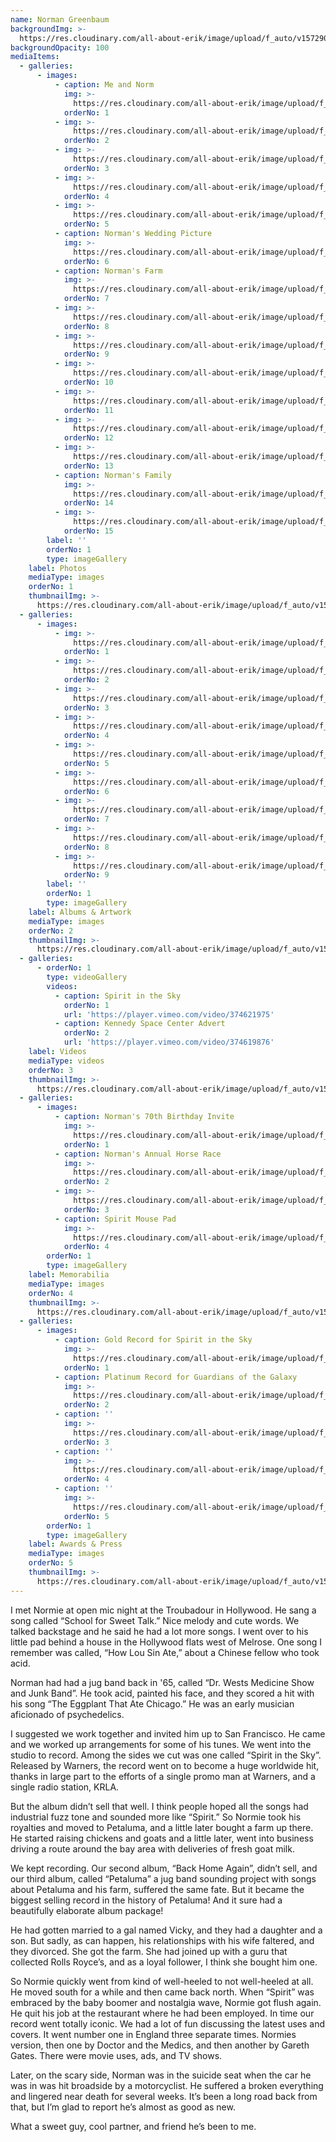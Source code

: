 ```yaml
---
name: Norman Greenbaum
backgroundImg: >-
  https://res.cloudinary.com/all-about-erik/image/upload/f_auto/v1572907512/Musical%20Journey/Musical%20Friends/Friends/Norman%20Greenbaum/Background_Thumbnails/Background_erik_and_normie_vn789h.jpg
backgroundOpacity: 100
mediaItems:
  - galleries:
      - images:
          - caption: Me and Norm
            img: >-
              https://res.cloudinary.com/all-about-erik/image/upload/f_auto/v1572907506/Musical%20Journey/Musical%20Friends/Friends/Norman%20Greenbaum/1_Photos/img020-2_kuxbwf.jpg
            orderNo: 1
          - img: >-
              https://res.cloudinary.com/all-about-erik/image/upload/f_auto/v1572907505/Musical%20Journey/Musical%20Friends/Friends/Norman%20Greenbaum/1_Photos/Norman_duxcma.jpg
            orderNo: 2
          - img: >-
              https://res.cloudinary.com/all-about-erik/image/upload/f_auto/v1572907508/Musical%20Journey/Musical%20Friends/Friends/Norman%20Greenbaum/1_Photos/Norman2_azwina.jpg
            orderNo: 3
          - img: >-
              https://res.cloudinary.com/all-about-erik/image/upload/f_auto/v1572907508/Musical%20Journey/Musical%20Friends/Friends/Norman%20Greenbaum/1_Photos/Norman3_cdwmie.jpg
            orderNo: 4
          - img: >-
              https://res.cloudinary.com/all-about-erik/image/upload/f_auto/v1572907506/Musical%20Journey/Musical%20Friends/Friends/Norman%20Greenbaum/1_Photos/MeAndNormie2_xbbrsh.jpg
            orderNo: 5
          - caption: Norman's Wedding Picture
            img: >-
              https://res.cloudinary.com/all-about-erik/image/upload/f_auto/v1572907507/Musical%20Journey/Musical%20Friends/Friends/Norman%20Greenbaum/1_Photos/NormansWeddingPicture_clm2yt.jpg
            orderNo: 6
          - caption: Norman's Farm
            img: >-
              https://res.cloudinary.com/all-about-erik/image/upload/f_auto/v1572907508/Musical%20Journey/Musical%20Friends/Friends/Norman%20Greenbaum/1_Photos/Normans%20Farm/NormansGarden_w13hbr.jpg
            orderNo: 7
          - img: >-
              https://res.cloudinary.com/all-about-erik/image/upload/f_auto/v1572907504/Musical%20Journey/Musical%20Friends/Friends/Norman%20Greenbaum/1_Photos/Normans%20Farm/NormansFarm_quvoqz.jpg
            orderNo: 8
          - img: >-
              https://res.cloudinary.com/all-about-erik/image/upload/f_auto/v1572907504/Musical%20Journey/Musical%20Friends/Friends/Norman%20Greenbaum/1_Photos/Normans%20Farm/NormansFarm2_gxrgxj.jpg
            orderNo: 9
          - img: >-
              https://res.cloudinary.com/all-about-erik/image/upload/f_auto/v1572907508/Musical%20Journey/Musical%20Friends/Friends/Norman%20Greenbaum/1_Photos/Normans%20Farm/NormansFarm3_dt4sax.jpg
            orderNo: 10
          - img: >-
              https://res.cloudinary.com/all-about-erik/image/upload/f_auto/v1572907504/Musical%20Journey/Musical%20Friends/Friends/Norman%20Greenbaum/1_Photos/Normans%20Farm/NormansFarm4_ormne1.jpg
            orderNo: 11
          - img: >-
              https://res.cloudinary.com/all-about-erik/image/upload/f_auto/v1572907504/Musical%20Journey/Musical%20Friends/Friends/Norman%20Greenbaum/1_Photos/Normans%20Farm/NormansFarm5_n22vsd.jpg
            orderNo: 12
          - img: >-
              https://res.cloudinary.com/all-about-erik/image/upload/f_auto/v1572907504/Musical%20Journey/Musical%20Friends/Friends/Norman%20Greenbaum/1_Photos/Normans%20Farm/NormansFarm6_gdcus5.jpg
            orderNo: 13
          - caption: Norman's Family
            img: >-
              https://res.cloudinary.com/all-about-erik/image/upload/f_auto/v1572907506/Musical%20Journey/Musical%20Friends/Friends/Norman%20Greenbaum/1_Photos/NormansFamily/NormansFamily_n4ddhk.jpg
            orderNo: 14
          - img: >-
              https://res.cloudinary.com/all-about-erik/image/upload/f_auto/v1572907507/Musical%20Journey/Musical%20Friends/Friends/Norman%20Greenbaum/1_Photos/NormansFamily/NormanAndFamily2_p54xc9.jpg
            orderNo: 15
        label: ''
        orderNo: 1
        type: imageGallery
    label: Photos
    mediaType: images
    orderNo: 1
    thumbnailImg: >-
      https://res.cloudinary.com/all-about-erik/image/upload/f_auto/v1572907511/Musical%20Journey/Musical%20Friends/Friends/Norman%20Greenbaum/Background_Thumbnails/Thumbnail_1_Norman3_bhhwai.jpg
  - galleries:
      - images:
          - img: >-
              https://res.cloudinary.com/all-about-erik/image/upload/f_auto/v1572907509/Musical%20Journey/Musical%20Friends/Friends/Norman%20Greenbaum/2_Albums%20and%20Artwork/2_s58hcr.jpg
            orderNo: 1
          - img: >-
              https://res.cloudinary.com/all-about-erik/image/upload/f_auto/v1572907509/Musical%20Journey/Musical%20Friends/Friends/Norman%20Greenbaum/2_Albums%20and%20Artwork/1_rdnvun.jpg
            orderNo: 2
          - img: >-
              https://res.cloudinary.com/all-about-erik/image/upload/f_auto/v1572907510/Musical%20Journey/Musical%20Friends/Friends/Norman%20Greenbaum/2_Albums%20and%20Artwork/PetalumaAlbum/petaluma_dyouc9.jpg
            orderNo: 3
          - img: >-
              https://res.cloudinary.com/all-about-erik/image/upload/f_auto/v1572907509/Musical%20Journey/Musical%20Friends/Friends/Norman%20Greenbaum/2_Albums%20and%20Artwork/PetalumaAlbum/PetalumaBooket_xj7s0u.jpg
            orderNo: 4
          - img: >-
              https://res.cloudinary.com/all-about-erik/image/upload/f_auto/v1572907508/Musical%20Journey/Musical%20Friends/Friends/Norman%20Greenbaum/2_Albums%20and%20Artwork/PetalumaAlbum/PetalumaBooket2_ezmhw2.jpg
            orderNo: 5
          - img: >-
              https://res.cloudinary.com/all-about-erik/image/upload/f_auto/v1572907508/Musical%20Journey/Musical%20Friends/Friends/Norman%20Greenbaum/2_Albums%20and%20Artwork/PetalumaAlbum/PetalumaBooket3_j8vqhn.jpg
            orderNo: 6
          - img: >-
              https://res.cloudinary.com/all-about-erik/image/upload/f_auto/v1572907508/Musical%20Journey/Musical%20Friends/Friends/Norman%20Greenbaum/2_Albums%20and%20Artwork/PetalumaAlbum/petalumaBooket4_vl4ne9.jpg
            orderNo: 7
          - img: >-
              https://res.cloudinary.com/all-about-erik/image/upload/f_auto/v1572907511/Musical%20Journey/Musical%20Friends/Friends/Norman%20Greenbaum/2_Albums%20and%20Artwork/PetalumaAlbum/PetalumaBooklet5_heol2b.jpg
            orderNo: 8
          - img: >-
              https://res.cloudinary.com/all-about-erik/image/upload/f_auto/v1572907509/Musical%20Journey/Musical%20Friends/Friends/Norman%20Greenbaum/2_Albums%20and%20Artwork/3replprs6422_gsos3k.jpg
            orderNo: 9
        label: ''
        orderNo: 1
        type: imageGallery
    label: Albums & Artwork
    mediaType: images
    orderNo: 2
    thumbnailImg: >-
      https://res.cloudinary.com/all-about-erik/image/upload/f_auto/v1572907512/Musical%20Journey/Musical%20Friends/Friends/Norman%20Greenbaum/Background_Thumbnails/Thumbnail_2_Norman-Greenbaum-SitS_dpvqxe.jpg
  - galleries:
      - orderNo: 1
        type: videoGallery
        videos:
          - caption: Spirit in the Sky
            orderNo: 1
            url: 'https://player.vimeo.com/video/374621975'
          - caption: Kennedy Space Center Advert
            orderNo: 2
            url: 'https://player.vimeo.com/video/374619876'
    label: Videos
    mediaType: videos
    orderNo: 3
    thumbnailImg: >-
      https://res.cloudinary.com/all-about-erik/image/upload/f_auto/v1572907512/Musical%20Journey/Musical%20Friends/Friends/Norman%20Greenbaum/Background_Thumbnails/Thumbnail_3_norman_videos_icon_bdcas0.jpg
  - galleries:
      - images:
          - caption: Norman's 70th Birthday Invite
            img: >-
              https://res.cloudinary.com/all-about-erik/image/upload/f_auto/v1572907510/Musical%20Journey/Musical%20Friends/Friends/Norman%20Greenbaum/4_Norman%20Memorabila/Normans70thBirthdayInvite_rakknv.jpg
            orderNo: 1
          - caption: Norman's Annual Horse Race
            img: >-
              https://res.cloudinary.com/all-about-erik/image/upload/f_auto/v1572907510/Musical%20Journey/Musical%20Friends/Friends/Norman%20Greenbaum/4_Norman%20Memorabila/NormansAnnualHorseRace_caea08.jpg
            orderNo: 2
          - img: >-
              https://res.cloudinary.com/all-about-erik/image/upload/f_auto/v1572907509/Musical%20Journey/Musical%20Friends/Friends/Norman%20Greenbaum/4_Norman%20Memorabila/Scan_4_p7rckk.jpg
            orderNo: 3
          - caption: Spirit Mouse Pad
            img: >-
              https://res.cloudinary.com/all-about-erik/image/upload/f_auto/v1572907510/Musical%20Journey/Musical%20Friends/Friends/Norman%20Greenbaum/4_Norman%20Memorabila/SpiritMousePad_le4j8b.jpg
            orderNo: 4
        orderNo: 1
        type: imageGallery
    label: Memorabilia
    mediaType: images
    orderNo: 4
    thumbnailImg: >-
      https://res.cloudinary.com/all-about-erik/image/upload/f_auto/v1572907512/Musical%20Journey/Musical%20Friends/Friends/Norman%20Greenbaum/Background_Thumbnails/Thumbnail_4_Normans70thBirthdayInvite_opaihu.jpg
  - galleries:
      - images:
          - caption: Gold Record for Spirit in the Sky
            img: >-
              https://res.cloudinary.com/all-about-erik/image/upload/f_auto/v1572907510/Musical%20Journey/Musical%20Friends/Friends/Norman%20Greenbaum/5_Awards%20Press%20Usage/GoldRecord_shzh61.jpg
            orderNo: 1
          - caption: Platinum Record for Guardians of the Galaxy
            img: >-
              https://res.cloudinary.com/all-about-erik/image/upload/f_auto/v1572907511/Musical%20Journey/Musical%20Friends/Friends/Norman%20Greenbaum/5_Awards%20Press%20Usage/PlatiumRecordForGuardiansOfGalaxy_dzkheh.jpg
            orderNo: 2
          - caption: ''
            img: >-
              https://res.cloudinary.com/all-about-erik/image/upload/f_auto/v1572907512/Musical%20Journey/Musical%20Friends/Friends/Norman%20Greenbaum/5_Awards%20Press%20Usage/Press_wg20fe.jpg
            orderNo: 3
          - caption: ''
            img: >-
              https://res.cloudinary.com/all-about-erik/image/upload/f_auto/v1572907512/Musical%20Journey/Musical%20Friends/Friends/Norman%20Greenbaum/5_Awards%20Press%20Usage/Press2_yiujbu.jpg
            orderNo: 4
          - caption: ''
            img: >-
              https://res.cloudinary.com/all-about-erik/image/upload/f_auto/v1572907512/Musical%20Journey/Musical%20Friends/Friends/Norman%20Greenbaum/5_Awards%20Press%20Usage/Press3_kwnco8.jpg
            orderNo: 5
        orderNo: 1
        type: imageGallery
    label: Awards & Press
    mediaType: images
    orderNo: 5
    thumbnailImg: >-
      https://res.cloudinary.com/all-about-erik/image/upload/f_auto/v1572907512/Musical%20Journey/Musical%20Friends/Friends/Norman%20Greenbaum/Background_Thumbnails/Thumbnail_5_GoldRecord_tmu8wn.jpg
---
```

I met Normie at open mic night at the Troubadour in Hollywood. He sang a song called “School for Sweet Talk.” Nice melody and cute words. We talked backstage and he said he had a lot more songs.  I went over to his little pad behind a house in the Hollywood flats west of Melrose. One song I remember was called, “How Lou Sin Ate,” about a Chinese fellow who took acid. 

Norman had had a jug band back in '65, called “Dr. Wests Medicine Show and Junk Band”. He took acid, painted his face, and they scored a hit with his song “The Eggplant That Ate Chicago.” He was an early musician aficionado of psychedelics. 

I suggested we work together and invited him up to San Francisco. He came and we worked up arrangements for some of his tunes. We went into the studio to record. Among the sides we cut was one called “Spirit in the Sky”. Released by Warners, the record went on to become a huge worldwide hit, thanks in large part to the efforts of a single promo man at Warners, and a single radio station, KRLA. 

But the album didn’t sell that well. I think people hoped all the songs had industrial fuzz tone and sounded more like “Spirit.” So Normie took his royalties and moved to Petaluma, and a little later bought a farm up there. He started raising chickens and goats and a little later, went into business driving a route around the bay area with deliveries of fresh goat milk. 

We kept recording. Our second album, “Back Home Again”, didn’t sell, and our third album, called “Petaluma” a jug band sounding project with songs about Petaluma and his farm, suffered the same fate. But it became the biggest selling record in the history of Petaluma! And it sure had a beautifully elaborate album package! 

He had gotten married to a gal named Vicky, and they had a daughter and a son. But sadly, as can happen, his relationships with his wife faltered, and they divorced. She got the farm. She had joined up with a guru that collected Rolls Royce’s, and as a loyal follower, I think she bought him one. 

So Normie quickly went from kind of well-heeled to not well-heeled at all. He moved south for a while and then came back north. When “Spirit” was embraced by the baby boomer and nostalgia wave, Normie got flush again. He quit his job at the restaurant where he had been employed. In time our record went totally iconic. We had a lot of fun discussing the latest uses and covers. It went number one in England three separate times. Normies version, then one by Doctor and the Medics, and then another by Gareth Gates. There were movie uses, ads, and TV shows. 

Later, on the scary side, Norman was in the suicide seat when the car he was in was hit broadside by a motorcyclist. He suffered a broken everything and lingered near death for several weeks. It’s been a long road back from that, but I’m glad to report he’s almost as good as new. 

What a sweet guy, cool partner, and friend he’s been to me.
